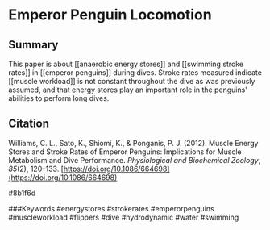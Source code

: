 # Emperor Penguin Locomotion

## Summary
This paper is about [[anaerobic energy stores]] and [[swimming stroke rates]] in [[emperor penguins]] during dives. Stroke rates measured indicate [[muscle workload]] is not constant throughout the dive as was previously assumed, and that energy stores play an important role in the penguins' abilities to perform long dives.

## Citation
Williams, C. L., Sato, K., Shiomi, K., & Ponganis, P. J. (2012). Muscle Energy Stores and Stroke Rates of Emperor Penguins: Implications for Muscle Metabolism and Dive Performance. _Physiological and Biochemical Zoology_, _85_(2), 120–133. [https://doi.org/10.1086/664698](https://doi.org/10.1086/664698)

#8b1f6d

###Keywords
#energystores
#strokerates
#emperorpenguins
#muscleworkload
#flippers 
#dive
#hydrodynamic 
#water 
#swimming 

